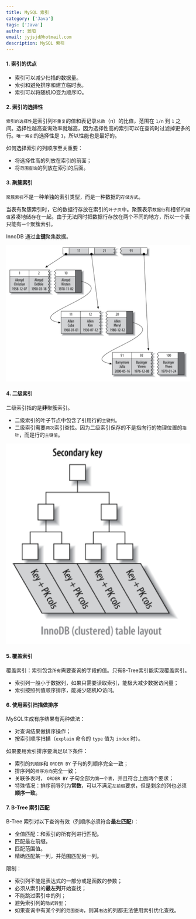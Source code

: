 ```yaml
---
title: MySQL 索引
category: ['Java']
tags: ['Java']
author: 景阳
email: jyjsjd@hotmail.com
description: MySQL 索引
---
```


#### 1. 索引的优点

* 索引可以减少扫描的数据量。
* 索引和避免排序和建立临时表。
* 索引可以将随机IO变为顺序IO。

#### 2. 索引的选择性

`索引的选择性`是索引列`不重复`的值和表记录`总数`（n）的比值，范围在 `1/n` 到 `1` 之间。选择性越高查询效率就越高，因为选择性高的索引可以在查询时过滤掉更多的行。`唯一索引`的选择性是 `1`，所以性能也是最好的。

如何选择索引的列顺序至关重要：
* 将选择性高的列放在索引的前面；
* 将`范围查询`的列放在索引的后面。

#### 3. 聚簇索引

`聚簇索引`不是一种单独的索引类型，而是一种数据的`存储方式`。

当表有聚簇索引时，它的数据行存放在索引的`叶子页`中。聚簇表示`数据行`和相邻的`键值`紧凑地储存在一起。由于无法同时把数据行存放在两个不同的地方，所以一个表只能有`一个`聚簇索引。

InnoDB 通过**主键**聚集数据。

![](/assets/img/clusterindex.png)

#### 4. 二级索引

二级索引指的是**非**聚簇索引。
* 二级索引的叶子节点中包含了引用行的`主键列`。
* 二级索引需要`两次`索引查找。因为二级索引保存的不是指向行的物理位置的`指针`，而是行的`主键值`。

![](/assets/img/secondaryindex.png)

#### 5. 覆盖索引

覆盖索引：索引包含`所有`需要查询的字段的值。只有B-Tree索引能实现覆盖索引。

* 索引列一般小于数据列，如果只需要读取索引，能极大减少数据访问量；
* 索引按照列值顺序排序，能减少随机IO访问。

#### 6. 使用索引扫描做排序

MySQL生成有序结果有两种做法：

* 对查询结果做排序操作；
* 按索引顺序扫描（`explain` 命令的 `type` 值为 `index` 时）。

如果要用索引排序要满足以下条件：

* 索引的`列顺序`和 `ORDER BY` 子句的列顺序完全一致；
* 排序列的`排序方向`完全一致；
* 关联多表时， `ORDER BY` 子句全部为`第一个表`，并且符合上面两个要求；
* 特殊情况：排序前导列为**常数**，可以不满足`左前缀`要求，但是剩余的列也必须**顺序一致**。

#### 7. B-Tree 索引匹配

B-Tree 索引对以下查询有效（列顺序必须符合**最左匹配**）：

* 全值匹配：和索引的所有列进行匹配。
* 匹配最左前缀。
* 匹配范围值。
* 精确匹配某一列，并范围匹配另一列。

限制：

* 索引列不能是表达式的一部分或是函数的参数；
* 必须从索引的**最左列**开始查找；
* 不能跳过索引中的列；
* 避免索引列的`隐式转型`；
* 如果查询中有某个列的`范围查询`，则其`右边`的列都无法使用索引优化查找。
